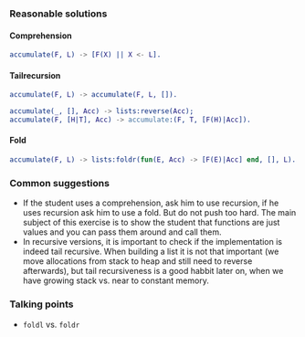 ### Reasonable solutions

#### Comprehension

```erl
accumulate(F, L) -> [F(X) || X <- L].
```

#### Tailrecursion

```erl
accumulate(F, L) -> accumulate(F, L, []).

accumulate(_, [], Acc) -> lists:reverse(Acc);
accumulate(F, [H|T], Acc) -> accumulate:(F, T, [F(H)|Acc]).
```

#### Fold

```erl
accumulate(F, L) -> lists:foldr(fun(E, Acc) -> [F(E)|Acc] end, [], L).
```

### Common suggestions

* If the student uses a comprehension, ask him to use recursion, if he
  uses recursion ask him to use a fold.  But do not push too hard.
  The main subject of this exercise is to show the student that
  functions are just values and you can pass them around and call
  them.
* In recursive versions, it is important to check if the
  implementation is indeed tail recursive.  When building a list it is
  not that important (we move allocations from stack to heap and still
  need to reverse afterwards), but tail recursiveness is a good habbit
  later on, when we have growing stack vs. near to constant memory.

### Talking points

* `foldl` vs. `foldr`

<!-- Local Variables: -->
<!-- mode: gfm -->
<!-- End: -->
